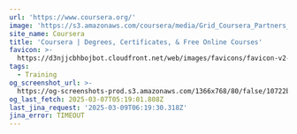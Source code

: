 ```yaml
---
url: 'https://www.coursera.org/'
image: 'https://s3.amazonaws.com/coursera/media/Grid_Coursera_Partners_updated.png'
site_name: Coursera
title: 'Coursera | Degrees, Certificates, & Free Online Courses'
favicon: >-
  https://d3njjcbhbojbot.cloudfront.net/web/images/favicons/favicon-v2-194x194.png
tags:
  - Training
og_screenshot_url: >-
  https://og-screenshots-prod.s3.amazonaws.com/1366x768/80/false/10722b3ea7e90c7605cee925546ed5a1210887c850b8ca41552a255d4c3704c7.jpeg
og_last_fetch: 2025-03-07T05:19:01.808Z
last_jina_request: '2025-03-09T06:19:30.318Z'
jina_error: TIMEOUT
---
```


